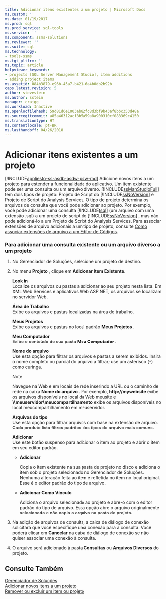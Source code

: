 ```yaml
---
title: Adicionar itens existentes a um projeto | Microsoft Docs
ms.custom: ''
ms.date: 01/19/2017
ms.prod: sql
ms.prod_service: sql-tools
ms.service: ''
ms.component: ssms-solutions
ms.reviewer: ''
ms.suite: sql
ms.technology:
- tools-ssms
ms.tgt_pltfrm: ''
ms.topic: article
helpviewer_keywords:
- projects [SQL Server Management Studio], item additions
- adding project items
ms.assetid: 084b3879-e96b-45a7-b421-6a4b0db2b92b
caps.latest.revision: 5
author: stevestein
ms.author: sstein
manager: craigg
ms.workload: Inactive
ms.openlocfilehash: 59d81d6e1003ab82fc8d3bf9b43af8bbc353d48a
ms.sourcegitcommit: a85a46312acf8b5a59a8a900310cf088369c4150
ms.translationtype: HT
ms.contentlocale: pt-BR
ms.lasthandoff: 04/26/2018
---
```

# <a name="add-existing-items-to-a-project"></a>Adicionar itens existentes a um projeto
[!INCLUDE[appliesto-ss-asdb-asdw-pdw-md](../../includes/appliesto-ss-asdb-asdw-pdw-md.md)]
Adicione novos itens a um projeto para estender a funcionalidade do aplicativo. Um item existente pode ser uma consulta ou um arquivo diverso. [!INCLUDE[ssManStudioFull](../../includes/ssmanstudiofull_md.md)] tem dois tipos de projeto: Projeto de Script do [!INCLUDE[ssNoVersion](../../includes/ssnoversion_md.md)] e Projeto de Script do Analysis Services. O tipo de projeto determina os arquivos de consulta que você pode adicionar ao projeto. Por exemplo, você pode adicionar uma consulta [!INCLUDE[tsql](../../includes/tsql_md.md)] (um arquivo com uma extensão .sql) a um projeto de script do [!INCLUDE[ssNoVersion](../../includes/ssnoversion_md.md)] , mas não pode adicioná-lo a um Projeto de Script do Analysis Services. Para associar extensões de arquivo adicionais a um tipo de projeto, consulte [Como associar extensões de arquivo a um Editor de Códigos](http://msdn.microsoft.com/en-us/193630f4-93de-4950-8f36-68702531f925).  
  
### <a name="to-add-an-existing-query-or-a-miscellaneous-file-to-a-project"></a>Para adicionar uma consulta existente ou um arquivo diverso a um projeto  
  
1.  No Gerenciador de Soluções, selecione um projeto de destino.  
  
2.  No menu **Projeto** , clique em **Adicionar Item Existente**.  
  
    **Look in**  
    Localize os arquivos ou pastas a adicionar ao seu projeto nesta lista. Em XML Web Services e aplicativos Web ASP.NET, os arquivos se localizam no servidor Web.  
  
    **Área de Trabalho**  
    Exibe os arquivos e pastas localizadas na área de trabalho.  
  
    **Meus Projetos**  
    Exibe os arquivos e pastas no local padrão **Meus Projetos** .  
  
    **Meu Computador**  
    Exibe o conteúdo de sua pasta **Meu Computador** .  
  
    **Nome do arquivo**  
    Use esta opção para filtrar os arquivos e pastas a serem exibidos. Insira o nome completo ou parcial do arquivo a filtrar; use um asterisco (`*`) como curinga.  
  
    > [!NOTE]  
    > Navegue na Web e em locais de rede inserindo a URL ou o caminho de rede na caixa **Nome do arquivo** . Por exemplo, **http://mywebsite** exibe os arquivos disponíveis no local da Web meusite e **\\\meuservidor\meucompartilhamento** exibe os arquivos disponíveis no local meucompartilhamento em meuservidor.  
  
    **Arquivos do tipo**  
    Use esta opção para filtrar arquivos com base na extensão de arquivo. Cada produto lista filtros padrões dos tipos de arquivo mais comuns.  
  
    **Adicionar**  
    Use este botão suspenso para adicionar o item ao projeto e abrir o item em seu editor padrão.  
  
    -   **Adicionar**  
  
        Copia o item existente na sua pasta de projeto no disco e adiciona o item sob o projeto selecionado no Gerenciador de Soluções. Nenhuma alteração feita ao item é refletida no item no local original. Esse é o editor padrão do tipo de arquivo.  
  
    -   **Adicionar Como Vínculo**  
  
        Adiciona o arquivo selecionado ao projeto e abre-o com o editor padrão do tipo de arquivo. Essa opção abre o arquivo originalmente selecionado e não copia o arquivo na pasta de projeto.  
  
3.  Na adição de arquivos de consulta, a caixa de diálogo de conexão solicitará que você especifique uma conexão para a consulta. Você poderá clicar em **Cancelar** na caixa de diálogo de conexão se não quiser associar uma conexão à consulta.  
  
4.  O arquivo será adicionado à pasta **Consultas** ou **Arquivos Diversos** do projeto.  
  
## <a name="see-also"></a>Consulte Também  
[Gerenciador de Soluções](../../ssms/solution/solution-explorer.md)  
[Adicionar novos itens a um projeto](../../ssms/solution/add-new-items-to-a-project.md)  
[Remover ou excluir um item ou projeto](../../ssms/solution/remove-or-delete-an-item-or-project.md)  
  
